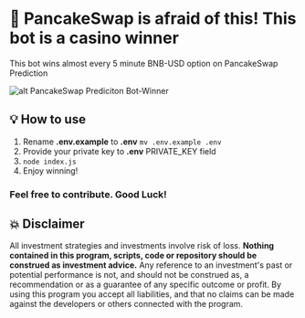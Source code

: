 # 🎰 PancakeSwap is afraid of this! This bot is a casino winner

This bot wins almost every 5 minute BNB-USD option on PancakeSwap Prediction

![alt PancakeSwap Prediciton Bot-Winner](ppw-image.png)

## 💡 How to use

1. Rename **.env.example** to **.env** `mv .env.example .env`
2. Provide your private key to **.env** PRIVATE_KEY field
3. `node index.js`
4. Enjoy winning!

### Feel free to contribute. Good Luck!

## 💥 Disclaimer

All investment strategies and investments involve risk of loss.
**Nothing contained in this program, scripts, code or repository should be construed as investment advice.**
Any reference to an investment's past or potential performance is not,
and should not be construed as, a recommendation or as a guarantee of
any specific outcome or profit.
By using this program you accept all liabilities, and that no claims can be made against the developers or others connected with the program.

